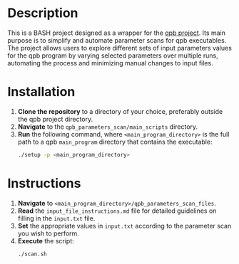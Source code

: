 # Description

This is a BASH project designed as a wrapper for the [qpb
project](https://github.com/g-koutsou/qpb). Its main purpose is to simplify and
automate parameter scans for qpb executables. The project allows users to
explore different sets of input parameters values for the qpb program by varying
selected parameters over multiple runs, automating the process and minimizing
manual changes to input files.

# Installation

1. **Clone the repository** to a directory of your choice, preferably outside
   the qpb project directory.
2. **Navigate** to the `qpb_parameters_scan/main_scripts` directory.
3. **Run** the following command, where `<main_program_directory>` is the full
   path to a qpb `main_program` directory that contains the executable:
   ```bash
   ./setup -p <main_program_directory>
   ```

# Instructions

1. **Navigate** to `<main_program_directory>/qpb_parameters_scan_files`.
2. **Read** the `input_file_instructions.md` file for detailed guidelines on
   filling in the `input.txt` file.
3. **Set** the appropriate values in `input.txt` according to the parameter scan
   you wish to perform.
4. **Execute** the script:
    ```bash
    ./scan.sh
   ```
